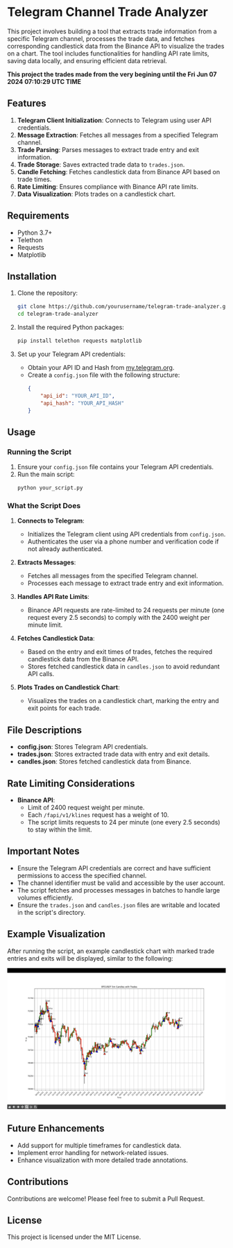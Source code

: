 # Telegram Channel Trade Analyzer

This project involves building a tool that extracts trade information from a specific Telegram channel, processes the trade data, and fetches corresponding candlestick data from the Binance API to visualize the trades on a chart. The tool includes functionalities for handling API rate limits, saving data locally, and ensuring efficient data retrieval.

**This project the trades made from the very begining until the Fri Jun 07 2024 07:10:29 UTC TIME**

## Features

1. **Telegram Client Initialization**: Connects to Telegram using user API credentials.
2. **Message Extraction**: Fetches all messages from a specified Telegram channel.
3. **Trade Parsing**: Parses messages to extract trade entry and exit information.
4. **Trade Storage**: Saves extracted trade data to `trades.json`.
5. **Candle Fetching**: Fetches candlestick data from Binance API based on trade times.
6. **Rate Limiting**: Ensures compliance with Binance API rate limits.
7. **Data Visualization**: Plots trades on a candlestick chart.

## Requirements

- Python 3.7+
- Telethon
- Requests
- Matplotlib

## Installation

1. Clone the repository:
    ```bash
    git clone https://github.com/yourusername/telegram-trade-analyzer.git
    cd telegram-trade-analyzer
    ```

2. Install the required Python packages:
    ```bash
    pip install telethon requests matplotlib
    ```

3. Set up your Telegram API credentials:
    - Obtain your API ID and Hash from [my.telegram.org](https://my.telegram.org).
    - Create a `config.json` file with the following structure:
      ```json
      {
          "api_id": "YOUR_API_ID",
          "api_hash": "YOUR_API_HASH"
      }
      ```

## Usage

### Running the Script

1. Ensure your `config.json` file contains your Telegram API credentials.
2. Run the main script:
    ```bash
    python your_script.py
    ```

### What the Script Does

1. **Connects to Telegram**:
    - Initializes the Telegram client using API credentials from `config.json`.
    - Authenticates the user via a phone number and verification code if not already authenticated.

2. **Extracts Messages**:
    - Fetches all messages from the specified Telegram channel.
    - Processes each message to extract trade entry and exit information.

3. **Handles API Rate Limits**:
    - Binance API requests are rate-limited to 24 requests per minute (one request every 2.5 seconds) to comply with the 2400 weight per minute limit.

4. **Fetches Candlestick Data**:
    - Based on the entry and exit times of trades, fetches the required candlestick data from the Binance API.
    - Stores fetched candlestick data in `candles.json` to avoid redundant API calls.

5. **Plots Trades on Candlestick Chart**:
    - Visualizes the trades on a candlestick chart, marking the entry and exit points for each trade.

## File Descriptions

- **config.json**: Stores Telegram API credentials.
- **trades.json**: Stores extracted trade data with entry and exit details.
- **candles.json**: Stores fetched candlestick data from Binance.

## Rate Limiting Considerations

- **Binance API**: 
  - Limit of 2400 request weight per minute.
  - Each `/fapi/v1/klines` request has a weight of 10.
  - The script limits requests to 24 per minute (one every 2.5 seconds) to stay within the limit.

## Important Notes

- Ensure the Telegram API credentials are correct and have sufficient permissions to access the specified channel.
- The channel identifier must be valid and accessible by the user account.
- The script fetches and processes messages in batches to handle large volumes efficiently.
- Ensure the `trades.json` and `candles.json` files are writable and located in the script's directory.

## Example Visualization

After running the script, an example candlestick chart with marked trade entries and exits will be displayed, similar to the following:

![Example Chart](example_chart.png)

## Future Enhancements

- Add support for multiple timeframes for candlestick data.
- Implement error handling for network-related issues.
- Enhance visualization with more detailed trade annotations.

## Contributions

Contributions are welcome! Please feel free to submit a Pull Request.

## License

This project is licensed under the MIT License.